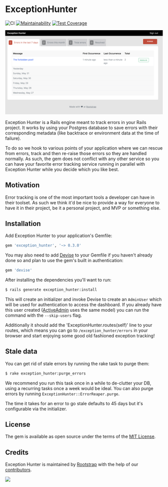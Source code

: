 # ExceptionHunter

![CI](https://github.com/rootstrap/exception_hunter/workflows/Rails%20tests/badge.svg)
[![Maintainability](https://api.codeclimate.com/v1/badges/86f6aaa2377c894f8ee4/maintainability)](https://codeclimate.com/github/rootstrap/exception_hunter/maintainability)
[![Test Coverage](https://api.codeclimate.com/v1/badges/86f6aaa2377c894f8ee4/test_coverage)](https://codeclimate.com/github/rootstrap/exception_hunter/test_coverage)

![Index screenshot](doc/screenshot.png)

Exception Hunter is a Rails engine meant to track errors in your Rails project. It works
by using your Postgres database to save errors with their corresponding metadata (like backtrace
or environment data at the time of failure).

To do so we hook to various points of your application where we can rescue from errors, track and
then re-raise those errors so they are handled normally. As such, the gem does not conflict with any
other service so you can have your favorite error tracking service running in parallel with Exception Hunter
while you decide which you like best.

## Motivation

Error tracking is one of the most important tools a developer can have in their toolset. As such
we think it'd be nice to provide a way for everyone to have it in their project, be it a personal
project, and MVP or something else.

## Installation
Add Exception Hunter to your application's Gemfile:

```ruby
gem 'exception_hunter', '~> 0.3.0'
```

You may also need to add [Devise](https://github.com/heartcombo/devise) to your Gemfile
if you haven't already done so and plan to use the gem's built in authentication:

```ruby
gem 'devise'
```

After installing the dependencies you'll want to run:

```bash
$ rails generate exception_hunter:install
```

This will create an initializer and invoke Devise to
create an `AdminUser` which will be used for authentication to access the dashboard. If you already
have this user created ([ActiveAdmin](https://github.com/activeadmin/activeadmin) uses the same model)
you can run the command with the `--skip-users` flag.

Additionally it should add the 'ExceptionHunter.routes(self)' line to your routes, which means you can go to
`/exception_hunter/errors` in your browser and start enjoying some good old fashioned exception tracking!

## Stale data

You can get rid of stale errors by running the rake task to purge them:

```bash
$ rake exception_hunter:purge_errors
```

We recommend you run this task once in a while to de-clutter your DB, using a recurring tasks once
a week would be ideal. You can also purge errors by running `ExceptionHunter::ErrorReaper.purge`.

The time it takes for an error to go stale defaults to 45 days but it's configurable via the initializer.

## License
The gem is available as open source under the terms of the [MIT License](https://opensource.org/licenses/MIT).

## Credits

Exception Hunter is maintained by [Rootstrap](http://www.rootstrap.com) with
the help of our [contributors](https://github.com/rootstrap/exception_hunter/contributors).

[<img src="https://s3-us-west-1.amazonaws.com/rootstrap.com/img/rs.png" width="100"/>](http://www.rootstrap.com)
